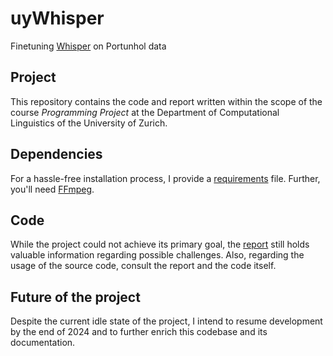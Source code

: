 # uyWhisper 
Finetuning [Whisper](https://github.com/openai/whisper) on Portunhol data

## Project
This repository contains the code and report written within the scope of the course *Programming Project* at the Department of Computational Linguistics of the University of Zurich. 

## Dependencies
For a hassle-free installation process, I provide a [requirements](requirements.txt) file. Further, you'll need [FFmpeg](https://ffmpeg.org/). 

## Code
While the project could not achieve its primary goal, the [report](report.pdf) still holds valuable information regarding possible challenges. Also, regarding the usage of the source code, consult the report and the code itself. 

## Future of the project
Despite the current idle state of the project, I intend to resume development by the end of 2024 and to further enrich this codebase and its documentation. 

